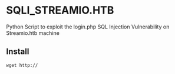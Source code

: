 # SQLI_STREAMIO.HTB
Python Script to exploit the login.php SQL Injection Vulnerability on Streamio.htb machine

## Install

```
wget http://
```
